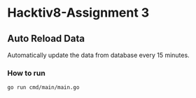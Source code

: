 # Hacktiv8-Assignment 3

## Auto Reload Data

Automatically update the data from database every 15 minutes.

### How to run

```bash
go run cmd/main/main.go
```
